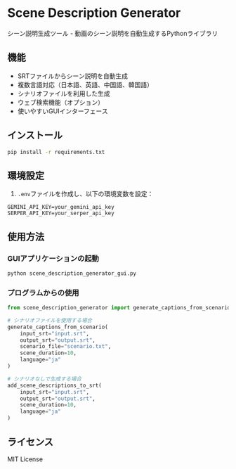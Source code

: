 # Scene Description Generator

シーン説明生成ツール - 動画のシーン説明を自動生成するPythonライブラリ

## 機能

- SRTファイルからシーン説明を自動生成
- 複数言語対応（日本語、英語、中国語、韓国語）
- シナリオファイルを利用した生成
- ウェブ検索機能（オプション）
- 使いやすいGUIインターフェース

## インストール

```bash
pip install -r requirements.txt
```

## 環境設定

1. `.env`ファイルを作成し、以下の環境変数を設定：

```env
GEMINI_API_KEY=your_gemini_api_key
SERPER_API_KEY=your_serper_api_key
```

## 使用方法

### GUIアプリケーションの起動

```bash
python scene_description_generator_gui.py
```

### プログラムからの使用

```python
from scene_description_generator import generate_captions_from_scenario, add_scene_descriptions_to_srt

# シナリオファイルを使用する場合
generate_captions_from_scenario(
    input_srt="input.srt",
    output_srt="output.srt",
    scenario_file="scenario.txt",
    scene_duration=10,
    language="ja"
)

# シナリオなしで生成する場合
add_scene_descriptions_to_srt(
    input_srt="input.srt",
    output_srt="output.srt",
    scene_duration=10,
    language="ja"
)
```

## ライセンス

MIT License 